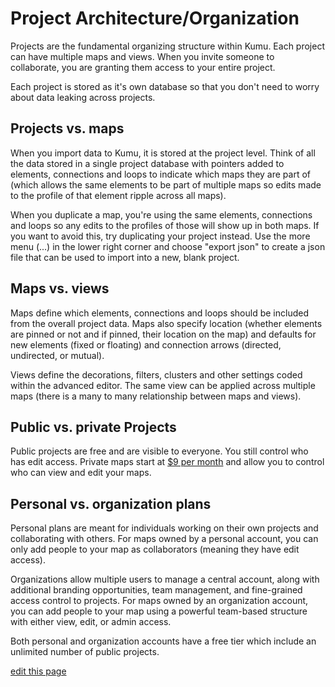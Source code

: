 # Project Architecture/Organization

Projects are the fundamental organizing structure within Kumu. Each project can have multiple maps and views. When you invite someone to collaborate, you are granting them access to your entire project.

Each project is stored as it's own database so that you don't need to worry about data leaking across projects.

## Projects vs. maps

When you import data to Kumu, it is stored at the project level. Think of all the data stored in a single project database with pointers added to elements, connections and loops to indicate which maps they are part of (which allows the same elements to be part of multiple maps so edits made to the profile of that element ripple across all maps).

When you duplicate a map, you're using the same elements, connections and loops so any edits to the profiles of those will show up in both maps. If you want to avoid this, try duplicating your project instead. Use the more menu (...) in the lower right corner and choose "export json" to create a json file that can be used to import into a new, blank project.

## Maps vs. views

Maps define which elements, connections and loops should be included from the overall project data. Maps also specify location (whether elements are pinned or not and if pinned, their location on the map) and defaults for new elements (fixed or floating) and connection arrows (directed, undirected, or mutual).

Views define the decorations, filters, clusters and other settings coded within the advanced editor. The same view can be applied across multiple maps (there is a many to many relationship between maps and views).

## Public vs. private Projects

Public projects are free and are visible to everyone. You still control who has edit access. Private maps start at [$9 per month](https://kumu.io/pricing) and allow you to control who can view and edit your maps.

## Personal vs. organization plans

Personal plans are meant for individuals working on their own projects and collaborating with others. For maps owned by a personal account, you can only add people to your map as collaborators (meaning they have edit access).

Organizations allow multiple users to manage a central account, along with additional branding opportunities, team management, and fine-grained access control to projects. For maps owned by an organization account, you can add people to your map using a powerful team-based structure with either view, edit, or admin access.

Both personal and organization accounts have a free tier which include an unlimited number of public projects.

<span class="edit-link"><a href="https://github.com/kumu/docs/blob/master/guides/project-architecture.md" target="_blank"><i class="fa fa-github"></i> edit this page</a></span>
